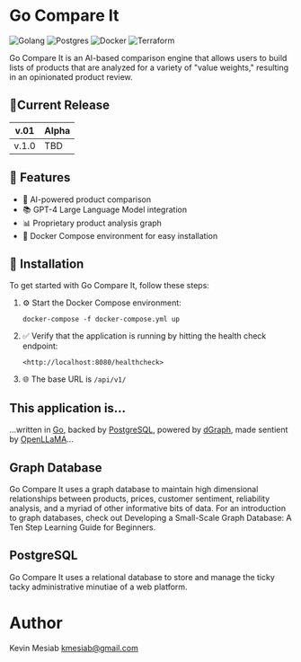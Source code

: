 # Go Compare It
![Golang](https://img.shields.io/badge/Go-00add8.svg?labelColor=171e21&style=for-the-badge&logo=go)
![Postgres](https://img.shields.io/badge/postgres-%23316192.svg?style=for-the-badge&logo=postgresql&logoColor=white)
![Docker](https://img.shields.io/badge/docker-%230db7ed.svg?style=for-the-badge&logo=docker&logoColor=white)
![Terraform](https://img.shields.io/badge/terraform-%235835CC.svg?style=for-the-badge&logo=terraform&logoColor=white)


Go Compare It is an AI-based comparison engine that allows users to build lists of products that are analyzed for a variety of "value weights," resulting in an opinionated product review.

## 📐Current Release

| v.01 | Alpha |
| --- | --- |
| v.1.0 | TBD |

## 🎁 Features

- 🤖 AI-powered product comparison
- 📚 GPT-4 Large Language Model integration
- 📊 Proprietary product analysis graph
- 🐳 Docker Compose environment for easy installation

## 🔨 Installation

To get started with Go Compare It, follow these steps:

1. ⚙️ Start the Docker Compose environment:

    ```
    docker-compose -f docker-compose.yml up
    ```

2. ✅ Verify that the application is running by hitting the health check endpoint:

    ```
    <http://localhost:8080/healthcheck>
    ```
3. 🌐 The base URL is `/api/v1/`


## This application is…

…written in [Go](https://go.dev/), 
 backed by [PostgreSQL](https://www.postgresql.org/), 
 powered by [dGraph](https://github.com/dgraph-io/dgraph),
 made sentient by [OpenLLaMA](https://github.com/yxuansu/OpenAlpaca)...

## Graph Database
Go Compare It uses a graph database to maintain high dimensional relationships 
between products, prices, customer sentiment, reliability analysis, and a myriad 
of other informative bits of data. For an introduction to graph databases, check out 
Developing a Small-Scale Graph Database: A Ten Step Learning Guide for Beginners.

## PostgreSQL
Go Compare It uses a relational database to store and manage the ticky tacky 
administrative minutiae of a web platform.


# Author
Kevin Mesiab <kmesiab@gmail.com>
